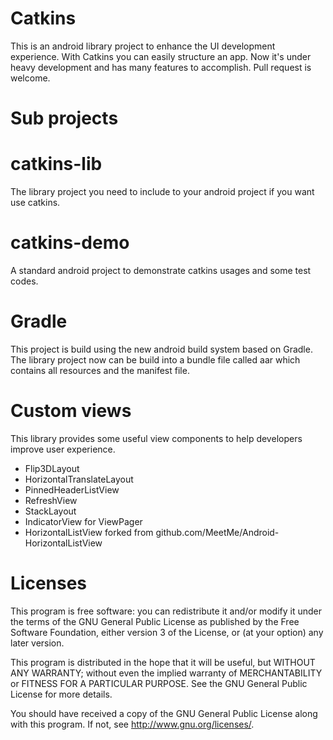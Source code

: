 Catkins
=======

This is an android library project to enhance the UI development experience. With Catkins you can easily structure an app. Now it's under heavy development and has many features to accomplish. Pull request is welcome.


Sub projects
======

catkins-lib
=====

The library project you need to include to your android project if you want use catkins.

catkins-demo
=====

A standard android project to demonstrate catkins usages and some test codes.

Gradle
=====

This project is build using the new android build system based on Gradle. The library project now can be build into a bundle file called aar which contains all resources and the manifest file.

Custom views
======

This library provides some useful view components to help developers improve user experience.

* Flip3DLayout
* HorizontalTranslateLayout
* PinnedHeaderListView
* RefreshView
* StackLayout
* IndicatorView for ViewPager
* HorizontalListView forked from github.com/MeetMe/Android-HorizontalListView

Licenses
======

This program is free software: you can redistribute it and/or modify
it under the terms of the GNU General Public License as published by
the Free Software Foundation, either version 3 of the License, or
(at your option) any later version.

This program is distributed in the hope that it will be useful,
but WITHOUT ANY WARRANTY; without even the implied warranty of
MERCHANTABILITY or FITNESS FOR A PARTICULAR PURPOSE.  See the
GNU General Public License for more details.

You should have received a copy of the GNU General Public License
along with this program.  If not, see <http://www.gnu.org/licenses/>.
